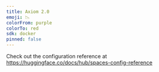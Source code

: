 ```yaml
---
title: Axiom 2.0
emoji: 📉
colorFrom: purple
colorTo: red
sdk: docker
pinned: false
---
```


Check out the configuration reference at https://huggingface.co/docs/hub/spaces-config-reference

